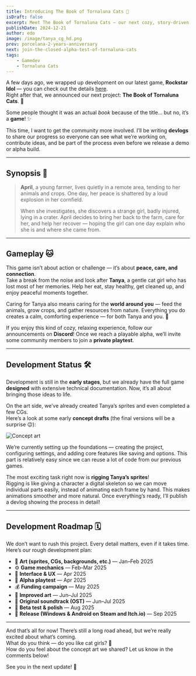 ```yaml
---
title: Introducing The Book of Tornaluna Cats 🌙
isDraft: false
excerpt: Meet The Book of Tornaluna Cats — our next cozy, story-driven game about care, trust, and uncovering the past. Follow April and Tanya, a mysterious cat girl who fell from the sky, in a tale of healing and connection. 🐾✨
publishDate: 2024-12-21
author: edo
image: /image/tanya_cg_hd.png
prev: porcelana-2-years-anniversary
next: join-the-closed-alpha-test-of-tornaluna-cats
tags:
    - Gamedev
    - Tornaluna Cats
---
```


A few days ago, we wrapped up development on our latest game, **Rockstar Idol** — you can check out the details [here](https://www.kickstarter.com/projects/edo0xff/rockstar-idol-relaunch/posts/4300304).  
Right after that, we announced our next project: **The Book of Tornaluna Cats**. 🌙  

Some people thought it was an actual *book* because of the title… but no, it’s a **game**! ✨  

This time, I want to get the community more involved. I’ll be writing **devlogs** to share our progress so everyone can see what we’re working on, contribute ideas, and be part of the process even before we release a demo or alpha build.

---

## Synopsis 📖

> **April**, a young farmer, lives quietly in a remote area, tending to her animals and crops. One day, her peace is shattered by a loud explosion in her cornfield.  
>  
> When she investigates, she discovers a strange girl, badly injured, lying in a crater. April decides to bring her back to the farm, care for her, and help her recover — hoping the girl can one day explain who she is and where she came from.

---

## Gameplay 🐱

This game isn’t about action or challenge — it’s about **peace, care, and connection**.  
Take a break from the noise and look after **Tanya**, a gentle cat girl who has lost most of her memories. Help her eat, stay healthy, get cleaned up, and enjoy peaceful moments together.

Caring for Tanya also means caring for the **world around you** — feed the animals, grow crops, and gather resources from nature. Everything you do creates a calm, comforting experience — for both Tanya and you. 🌾

If you enjoy this kind of cozy, relaxing experience, follow our announcements on **Discord**! Once we reach a playable alpha, we’ll invite some community members to join a **private playtest**.

---

## Development Status 🛠️

Development is still in the **early stages**, but we already have the full game **designed** with extensive technical documentation. Now, it’s all about bringing those ideas to life.

On the art side, we’ve already created Tanya’s sprites and even completed a few CGs.  
Here’s a look at some early **concept drafts** (the final versions will be a surprise 😉):
 
![Concept art](/image/cats_screen_shot_1.jpeg)

We’re currently setting up the foundations — creating the project, configuring settings, and adding core features like saving and options. This part is relatively easy since we can reuse a lot of code from our previous games.

The most exciting task right now is **rigging Tanya’s sprites**!  
Rigging is like giving a character a digital skeleton so we can move individual parts easily, instead of animating each frame by hand. This makes animations smoother and more natural. Once everything’s ready, I’ll publish a devlog showing the process in detail!

---

## Development Roadmap 🗓️

We don’t want to rush this project. Every detail matters, even if it takes time.  
Here’s our rough development plan:

- 🎨 **Art (sprites, CGs, backgrounds, etc.)** — Jan–Feb 2025  
- ⚙️ **Game mechanics** — Feb–Mar 2025  
- 🧭 **Interface & UX** — Apr 2025  
- 🧪 **Alpha playtest** — Apr 2025  
- 💰 **Funding campaign** — May 2025  
- 🌄 **Improved art** — Jun–Jul 2025  
- 🎵 **Original soundtrack (OST)** — Jun–Jul 2025  
- 🧩 **Beta test & polish** — Aug 2025  
- 🚀 **Release (Windows & Android on Steam and Itch.io)** — Sep 2025  

---

And that’s all for now! There’s still a long road ahead, but we’re really excited about what’s coming.  
What do you think — do you like cat girls? 🐾  
How do you feel about the concept art we shared? Let us know in the comments below!

See you in the next update! 🤙
